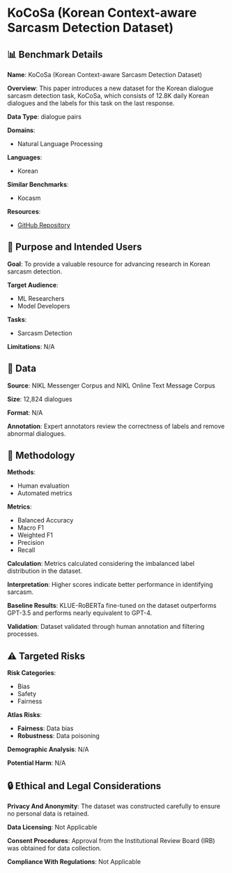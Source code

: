 # KoCoSa (Korean Context-aware Sarcasm Detection Dataset)

## 📊 Benchmark Details

**Name**: KoCoSa (Korean Context-aware Sarcasm Detection Dataset)

**Overview**: This paper introduces a new dataset for the Korean dialogue sarcasm detection task, KoCoSa, which consists of 12.8K daily Korean dialogues and the labels for this task on the last response.

**Data Type**: dialogue pairs

**Domains**:
- Natural Language Processing

**Languages**:
- Korean

**Similar Benchmarks**:
- Kocasm

**Resources**:
- [GitHub Repository](https://github.com/Yu-billie/KoCoSa_sarcasm_detection)

## 🎯 Purpose and Intended Users

**Goal**: To provide a valuable resource for advancing research in Korean sarcasm detection.

**Target Audience**:
- ML Researchers
- Model Developers

**Tasks**:
- Sarcasm Detection

**Limitations**: N/A

## 💾 Data

**Source**: NIKL Messenger Corpus and NIKL Online Text Message Corpus

**Size**: 12,824 dialogues

**Format**: N/A

**Annotation**: Expert annotators review the correctness of labels and remove abnormal dialogues.

## 🔬 Methodology

**Methods**:
- Human evaluation
- Automated metrics

**Metrics**:
- Balanced Accuracy
- Macro F1
- Weighted F1
- Precision
- Recall

**Calculation**: Metrics calculated considering the imbalanced label distribution in the dataset.

**Interpretation**: Higher scores indicate better performance in identifying sarcasm.

**Baseline Results**: KLUE-RoBERTa fine-tuned on the dataset outperforms GPT-3.5 and performs nearly equivalent to GPT-4.

**Validation**: Dataset validated through human annotation and filtering processes.

## ⚠️ Targeted Risks

**Risk Categories**:
- Bias
- Safety
- Fairness

**Atlas Risks**:
- **Fairness**: Data bias
- **Robustness**: Data poisoning

**Demographic Analysis**: N/A

**Potential Harm**: N/A

## 🔒 Ethical and Legal Considerations

**Privacy And Anonymity**: The dataset was constructed carefully to ensure no personal data is retained.

**Data Licensing**: Not Applicable

**Consent Procedures**: Approval from the Institutional Review Board (IRB) was obtained for data collection.

**Compliance With Regulations**: Not Applicable
